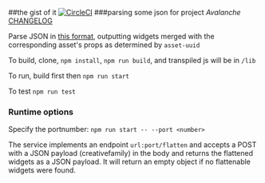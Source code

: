 ##the gist of it
[![CircleCI](https://circleci.com/gh/jason-c-child/the-gist-of-it/tree/master.svg?style=shield&circle-token=a658d9402936e175cc67495421a40ea70e6856e9)](https://circleci.com/gh/jason-c-child/the-gist-of-it/tree/master)
###parsing some json for project *Avalanche*
[CHANGELOG](https://github.com/jason-c-child/the-gist-of-it/blob/master/CHANGELOG.md)


Parse JSON in [this format](https://gist.githubusercontent.com/ktilcu/ef1d416279e453389c5d4cf1e6fb708b/raw/160782d79e83b64da142969ccaa7f9cf1fa16e01/CreativeFamily.json), outputting widgets merged with the corresponding asset's props as determined by `asset-uuid`

To build, clone, `npm install`, `npm run build`, and transpiled js will be in `/lib`

To run, build first then `npm run start`

To test `npm run test`

### Runtime options

Specify the portnumber: `npm run start -- --port <number>`

The service implements an endpoint `url:port/flatten` and accepts a POST with a JSON payload (creativefamily) in the body
and returns the flattened widgets as a JSON payload. It will return an empty object if no flattenable widgets were found.
